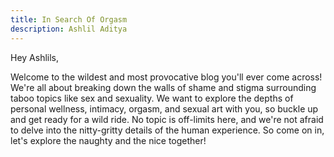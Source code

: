 ```yaml
---
title: In Search Of Orgasm
description: Ashlil Aditya
---
```



Hey Ashlils, 

Welcome to the wildest and most provocative blog you'll ever come across! We're all about breaking down the walls of shame and stigma surrounding taboo topics like sex and sexuality. We want to explore the depths of personal wellness, intimacy, orgasm, and sexual art with you, so buckle up and get ready for a wild ride. No topic is off-limits here, and we're not afraid to delve into the nitty-gritty details of the human experience. So come on in, let's explore the naughty and the nice together!


